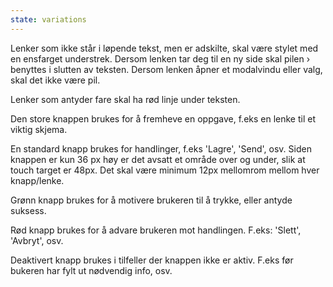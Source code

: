 ```yaml
---
state: variations
---
```


Lenker som ikke står i løpende tekst, men er adskilte, skal være stylet med en ensfarget understrek. Dersom lenken tar deg til en ny side skal pilen › benyttes i slutten av teksten. Dersom lenken åpner et modalvindu eller valg, skal det ikke være pil.

Lenker som antyder fare skal ha rød linje under teksten.

Den store knappen brukes for å fremheve en oppgave, f.eks en lenke til et viktig skjema.

En standard knapp brukes for handlinger, f.eks 'Lagre', 'Send', osv. Siden knappen er kun 36 px høy er det avsatt et område over og under, slik at touch target er 48px. Det skal være minimum 12px mellomrom mellom hver knapp/lenke.

Grønn knapp brukes for å motivere brukeren til å trykke, eller antyde suksess.

Rød knapp brukes for å advare brukeren mot handlingen. F.eks: 'Slett', 'Avbryt', osv.

Deaktivert knapp brukes i tilfeller der knappen ikke er aktiv. F.eks før bukeren har fylt ut nødvendig info, osv.
